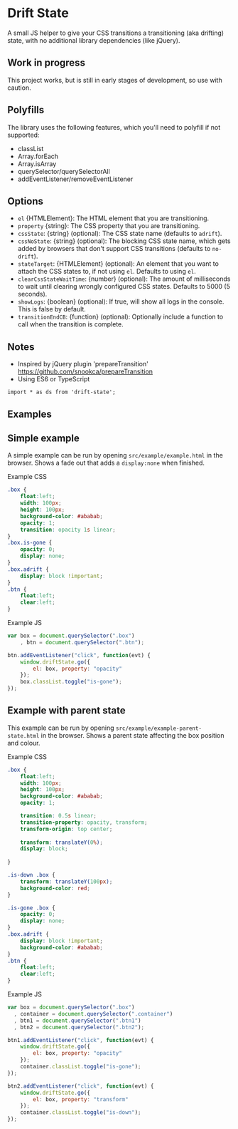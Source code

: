 # Drift State

A small JS helper to give your CSS transitions a transitioning (aka drifting) state, with no additional library dependencies (like jQuery).

## Work in progress
This project works, but is still in early stages of development, so use with caution.

## Polyfills
The library uses the following features, which you'll need to polyfill if not supported:
- classList
- Array.forEach
- Array.isArray
- querySelector/querySelectorAll
- addEventListener/removeEventListener

## Options
- `el` {HTMLElement}: The HTML element that you are transitioning.
- `property` {string}: The CSS property that you are transitioning.
- `cssState`: {string} (optional): The CSS state name (defaults to `adrift`).
- `cssNoState`: {string} (optional): The blocking CSS state name, which gets added by browsers that don't support CSS transitions (defaults to `no-drift`).
- `stateTarget`: {HTMLElement} (optional): An element that you want to attach the CSS states to, if not using `el`. Defaults to using `el`.
- `clearCssStateWaitTime`: {number} (optional): The amount of milliseconds to wait until clearing wrongly configured CSS states. Defaults to 5000 (5 seconds).
- `showLogs`: {boolean} (optional): If true, will show all logs in the console. This is false by default.
- `transitionEndCB`: {function} (optional): Optionally include a function to call when the transition is complete.

## Notes
- Inspired by jQuery plugin 'prepareTransition' https://github.com/snookca/prepareTransition
- Using ES6 or TypeScript
```
import * as ds from 'drift-state';
```

## Examples

## Simple example
A simple example can be run by opening `src/example/example.html` in the browser. Shows a fade out that adds a `display:none` when finished.

Example CSS
```css
.box {
    float:left;
    width: 100px;
    height: 100px;
    background-color: #ababab;
    opacity: 1;
    transition: opacity 1s linear;
}
.box.is-gone {
    opacity: 0;
    display: none;
}
.box.adrift {
    display: block !important;
}
.btn {
    float:left;
    clear:left;
}
```

Example JS
```js
var box = document.querySelector(".box")
    , btn = document.querySelector(".btn");

btn.addEventListener("click", function(evt) {
    window.driftState.go({
        el: box, property: "opacity"
    });
    box.classList.toggle("is-gone");
});
```

## Example with parent state
This example can be run by opening `src/example/example-parent-state.html` in the browser. Shows a parent state affecting the box position and colour.

Example CSS
```css
.box {
    float:left;
    width: 100px;
    height: 100px;
    background-color: #ababab;
    opacity: 1;

    transition: 0.5s linear;
    transition-property: opacity, transform;
    transform-origin: top center;
    
    transform: translateY(0%);
    display: block;
    
}

.is-down .box {
    transform: translateY(100px);
    background-color: red;
}

.is-gone .box {
    opacity: 0;
    display: none;
}
.box.adrift {
    display: block !important;
    background-color: #ababab;
}
.btn {
    float:left;
    clear:left;
}
```

Example JS
```js
var box = document.querySelector(".box")
  , container = document.querySelector(".container")
  , btn1 = document.querySelector(".btn1")
  , btn2 = document.querySelector(".btn2");

btn1.addEventListener("click", function(evt) {
    window.driftState.go({
        el: box, property: "opacity"
    });
    container.classList.toggle("is-gone");
});

btn2.addEventListener("click", function(evt) {
    window.driftState.go({
        el: box, property: "transform"
    });
    container.classList.toggle("is-down");
});
```